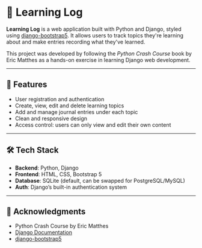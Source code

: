 # 📝 Learning Log

**Learning Log** is a web application built with Python and Django, styled using [django-bootstrap5](https://pypi.org/project/django-bootstrap5/). It allows users to track topics they're learning about and make entries recording what they've learned.

This project was developed by following the *Python Crash Course* book by Eric Matthes as a hands-on exercise in learning Django web development.

---

## 🚀 Features

- User registration and authentication
- Create, view, edit and delete learning topics
- Add and manage journal entries under each topic
- Clean and responsive design 
- Access control: users can only view and edit their own content

---

## 🛠️ Tech Stack

- **Backend**: Python, Django
- **Frontend**: HTML, CSS, Bootstrap 5
- **Database**: SQLite (default, can be swapped for PostgreSQL/MySQL)
- **Auth**: Django’s built-in authentication system

---

## 🙌 Acknowledgments
- Python Crash Course by Eric Matthes
- [Django Documentation](https://docs.djangoproject.com/)
- [django-bootstrap5](https://pypi.org/project/django-bootstrap5/)

